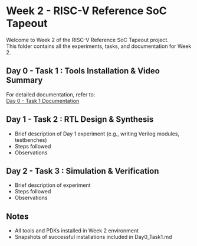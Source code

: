 # Week 2 - RISC-V Reference SoC Tapeout

Welcome to Week 2 of the RISC-V Reference SoC Tapeout project.  
This folder contains all the experiments, tasks, and documentation for Week 2.

## Day 0 - Task 1 : Tools Installation & Video Summary

For detailed documentation, refer to:  
[Day 0 - Task 1 Documentation](./Day0_Task1.md)

## Day 1 - Task 2 : RTL Design & Synthesis
- Brief description of Day 1 experiment (e.g., writing Verilog modules, testbenches)
- Steps followed
- Observations

## Day 2 - Task 3 : Simulation & Verification
- Brief description of experiment
- Steps followed
- Observations

## Notes
- All tools and PDKs installed in Week 2 environment
- Snapshots of successful installations included in Day0_Task1.md